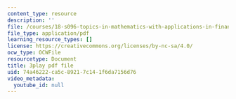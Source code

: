 ```yaml
---
content_type: resource
description: ''
file: /courses/18-s096-topics-in-mathematics-with-applications-in-finance-fall-2013/74a46222ca5c89217c141f6da7156d76_qdbkvD4N-us.pdf
file_type: application/pdf
learning_resource_types: []
license: https://creativecommons.org/licenses/by-nc-sa/4.0/
ocw_type: OCWFile
resourcetype: Document
title: 3play pdf file
uid: 74a46222-ca5c-8921-7c14-1f6da7156d76
video_metadata:
  youtube_id: null
---
```

